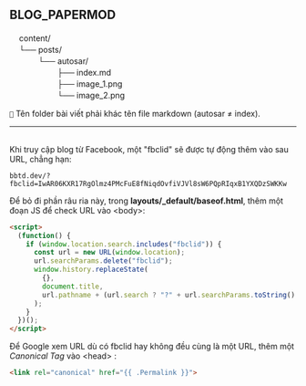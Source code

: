 BLOG_PAPERMOD
---------------------------------------
ㅤ content/\
ㅤ └── posts/\
ㅤ ㅤ ㅤ └── autosar/\
ㅤ ㅤ ㅤ ㅤ ㅤ ├── index.md\
ㅤ ㅤ ㅤ ㅤ ㅤ ├── image_1.png\
ㅤ ㅤ ㅤ ㅤ ㅤ └── image_2.png


``📝`` Tên folder bài viết phải khác tên file markdown (autosar ≠ index).

______
\
Khi truy cập blog từ Facebook, một "fbclid" sẽ được tự động thêm vào sau URL, chẳng hạn:

```
bbtd.dev/?fbclid=IwAR06KXR17RgOlmz4PMcFuE8fNiqdOvfiVJVl8sW6PQpRIqxB1YXQDzSWKKw
```

Để bỏ đi phần râu ria này, trong **layouts/_default/baseof.html**, thêm một đoạn JS để check URL vào \<body>:
```html
<script>
  (function() {
    if (window.location.search.includes("fbclid")) {
      const url = new URL(window.location);
      url.searchParams.delete("fbclid");
      window.history.replaceState(
        {},
        document.title,
        url.pathname + (url.search ? "?" + url.searchParams.toString() : "") + url.hash
      );
    }
  })();
</script>
```

Để Google xem URL dù có fbclid hay không đều cùng là một URL, thêm một *Canonical Tag* vào \<head> :
```html
<link rel="canonical" href="{{ .Permalink }}">
```
